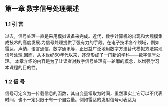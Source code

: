 ## 第一章 数字信号处理概述

### 1.1 引  言

过去，信号处理一直是采用模拟设备来完成。近代，数字计算机的出现和大规模集成技术的高度发展.为信号处理提供了强有力的手段。在电子技术各个领域，例如雷达，声纳，语言通信，数字通讯等，正日益广泛地用数字方法替代模拟方法实现信号处理.因而，从本世纪60年代以来，逐渐形成了一门新的学科——数字信号处理。
本章介绍的内容是为了让读者对数字信号处理有一轮廓的概念，以增强学习本课程的目的性。

### 1.2 信  号

信号可定义为一传载信息的函数，其自变量常取为时间，虽然事实上它可以不代表时间，也不一定只限于有一个自变量。例如雷达的发射信号可表达为
